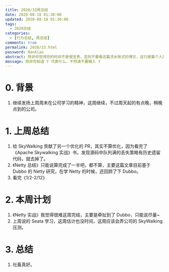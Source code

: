 ```yaml
---
title: 2020/33周总结
date: 2020-08-18 01:30:00
updated: 2020-08-18 01:30:00
tags:
  - 2020总结
categories: 
  - [行为总结, 周总结]
comments: true
permalink: 2020/33.html  
password: HanXiao
abstract: 除非你觉得你的时间不是很宝贵，否则不要看这篇流水账式的博文，这只是篇个人的工作的学习一个总结而已，没有包含任何的技术细节
message: 除非你知道 Y 代表什么，不然请不要输入 Y
---
```



# 0. 背景

1. 继续发扬上周周末在公司学习的精神，这周继续，不过周天起的有点晚，稍晚点到的公司。

<!--more-->

# 1. 上周总结

1. 给 SkyWalking 贡献了另一个优化的 PR，其实不算优化，因为看完了《Apache Skywalking 实战》书，发现源码中队列满的丢失策略有历史遗留代码，就去掉了。
2. 《Netty 总结》只能说算完成了一半吧，都不算，主要这篇文章目前基于 Dubbo 的 Netty 研究，在学 Netty 的时候，还回顾了下 Dubbo。
3. 看完《1/2-2/12》

# 2. 本周计划

1. 《Netty 实战》我觉得很难这周完结，主要是牵扯到了 Dubbo，只能说尽量~
2. 上周说的 Seata 学习，这周估计也没时间，这周应该会弄公司的 SkyWalking 压测。

# 3. 总结

1. 社畜真好。
